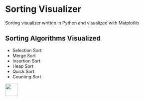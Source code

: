 # Sorting Visualizer
Sorting visualizer written in Python and visualized with Matplotlib

## Sorting Algorithms Visualized
* Selection Sort
* Merge Sort
* Insertion Sort
* Heap Sort
* Quick Sort
* Counting Sort

<img src="gifs/CountingSortGif.gif" width="40" height="40" />
